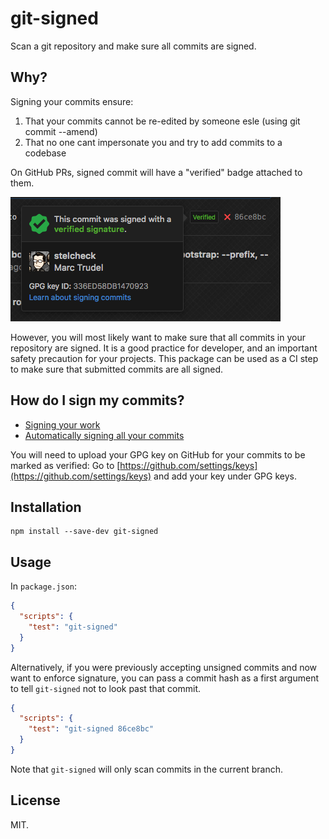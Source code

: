 git-signed
==========

Scan a git repository and make sure all commits are signed.

Why?
----

Signing your commits ensure:

  1. That your commits cannot be re-edited by someone esle (using git commit --amend)
  2. That no one cant impersonate you and try to add commits to a codebase

On GitHub PRs, signed commit will have a "verified" badge attached to them.

![verified badge](./verified.png)

However, you will most likely want to make sure that all commits
in your repository are signed. It is a good practice for developer,
and an important safety precaution for your projects. This package
can be used as a CI step to make sure that submitted commits are all
signed.

How do I sign my commits?
-------------------------

  * [Signing your work](https://git-scm.com/book/en/v2/Git-Tools-Signing-Your-Work)
  * [Automatically signing all your commits](http://stackoverflow.com/a/20628522/262831)

You will need to upload your GPG key on GitHub for your commits to be marked as verified:
Go to [https://github.com/settings/keys](https://github.com/settings/keys) and add your
key under GPG keys.

Installation
------------

```shell
npm install --save-dev git-signed
```

Usage
-----

In `package.json`:

```json
{
  "scripts": {
    "test": "git-signed"
  }
}
```

Alternatively, if you were previously accepting unsigned commits and now want to
enforce signature, you can pass a commit hash as a first argument to tell `git-signed`
not to look past that commit.


```json
{
  "scripts": {
    "test": "git-signed 86ce8bc"
  }
}
```

Note that `git-signed` will only scan commits in the current branch.

License
-------

MIT.
